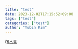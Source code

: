 ```yaml
---
title: "test"
date: 2023-12-02T17:15:52+09:00
tags: ["test"]
categories: ["test"]
author: "Yubin Kim"
---
```


테스트
